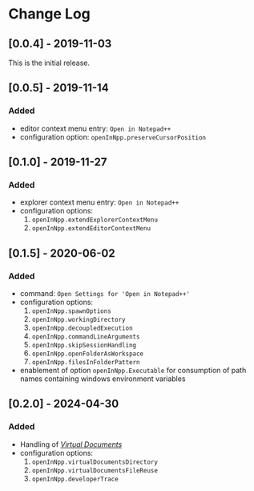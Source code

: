 # Change Log

## [0.0.4] - 2019-11-03
This is the initial release. 

## [0.0.5] - 2019-11-14
### Added
- editor context menu entry: `Open in Notepad++`
- configuration option: `openInNpp.preserveCursorPosition`

## [0.1.0] - 2019-11-27
### Added
- explorer context menu entry: `Open in Notepad++`
- configuration options:
  1. `openInNpp.extendExplorerContextMenu`
  2. `openInNpp.extendEditorContextMenu`

## [0.1.5] - 2020-06-02
### Added

- command: `Open Settings for 'Open in Notepad++'`
- configuration options:
  1. `openInNpp.spawnOptions`
  2. `openInNpp.workingDirectory`
  3. `openInNpp.decoupledExecution`
  4. `openInNpp.commandLineArguments`
  5. `openInNpp.skipSessionHandling`
  6. `openInNpp.openFolderAsWorkspace`
  7. `openInNpp.filesInFolderPattern`
- enablement of option `openInNpp.Executable` for consumption of path names containing windows environment variables

## [0.2.0] - 2024-04-30
### Added

- Handling of [_Virtual Documents_](https://code.visualstudio.com/api/extension-guides/virtual-documents)
- configuration options:
  1. `openInNpp.virtualDocumentsDirectory`
  2. `openInNpp.virtualDocumentsFileReuse`
  3. `openInNpp.developerTrace`